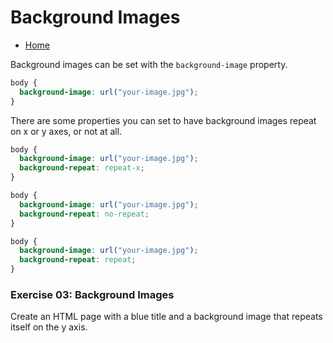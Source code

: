 # Background Images
  - [Home](../README.md)

Background images can be set with the `background-image` property.  

```css
body {
  background-image: url("your-image.jpg");
}
```
There are some properties you can set to have background images repeat on x or y axes, or not at all.  

```css
body {
  background-image: url("your-image.jpg");
  background-repeat: repeat-x;
}
```  

```css
body {
  background-image: url("your-image.jpg");
  background-repeat: no-repeat;
}
```
```css
body {
  background-image: url("your-image.jpg");
  background-repeat: repeat;
}
``` 

### Exercise 03: Background Images
Create an HTML page with a blue title and a background image that repeats itself on the y axis.